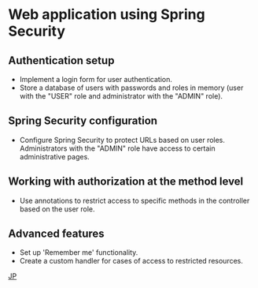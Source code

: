 # Web application using Spring Security

## Authentication setup
- Implement a login form for user authentication.
- Store a database of users with passwords and roles in memory (user with the "USER" role and administrator with the "ADMIN" role).

## Spring Security configuration
- Configure Spring Security to protect URLs based on user roles. Administrators with the "ADMIN" role have access to certain administrative pages.

## Working with authorization at the method level
- Use annotations to restrict access to specific methods in the controller based on the user role.

## Advanced features
- Set up 'Remember me' functionality.
- Create a custom handler for cases of access to restricted resources.

[JP](README_JP.MD)
